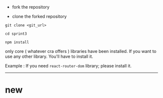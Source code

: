 - fork the repository

- clone the forked repository

```
git clone <git_url>
```

```
cd sprint3
```

```
npm install
```

only core ( whatever cra offers ) libraries have been installed. If you want to use any other library. You'll have to install it.

Example : If you need `react-router-dom` library; please install it.

---
# new
